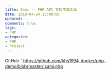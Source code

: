 ```yaml
---
title: Sami -- PHP API 文档生成工具
date: 2018-04-24 13:00:00
updated:
comments: true
tags:
- PHP
categories:
- PHP
- Project
---
```


GitHub：https://github.com/khs1994-docker/php-demo/blob/master/.sami.php

<!--more-->
